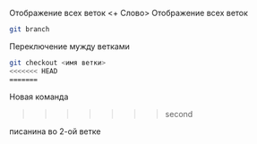 Отображение всех веток <+ Слово>
Отображение всех веток 
```sh
git branch
```
Переключение мужду ветками 
```sh
git checkout <имя ветки>
<<<<<<< HEAD
=======
``` 
Новая команда 
>>>>>>> second

писанина во 2-ой ветке
